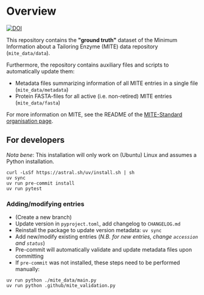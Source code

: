 # Overview

[![DOI](https://zenodo.org/badge/834042284.svg)](https://zenodo.org/doi/10.5281/zenodo.13294303)

This repository contains the **"ground truth"** dataset of the Minimum Information about a Tailoring Enzyme (MITE) data repository (`mite_data/data`).

Furthermore, the repository contains auxiliary files and scripts to automatically update them:

- Metadata files summarizing information of all MITE entries in a single file (`mite_data/metadata`)
- Protein FASTA-files for all active (i.e. non-retired) MITE entries (`mite_data/fasta`)

For more information on MITE, see the README of the [MITE-Standard organisation page](https://github.com/mite-standard).

## For developers

*Nota bene*: This installation will only work on (Ubuntu) Linux and assumes a Python installation.

```commandline
curl -LsSf https://astral.sh/uv/install.sh | sh
uv sync
uv run pre-commit install
uv run pytest
```

### Adding/modifying entries

- (Create a new branch)
- Update version in `pyproject.toml`, add changelog to `CHANGELOG.md`
- Reinstall the package to update version metadata: `uv sync`
- Add new/modify existing entries (*N.B. for new entries, change `accession` and `status`*)
- Pre-commit will automatically validate and update metadata files upon committing
- If `pre-commit` was not installed, these steps need to be performed manually:

```commandline
uv run python ./mite_data/main.py
uv run python .github/mite_validation.py
```
